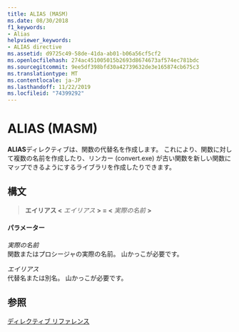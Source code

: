 ```yaml
---
title: ALIAS (MASM)
ms.date: 08/30/2018
f1_keywords:
- Alias
helpviewer_keywords:
- ALIAS directive
ms.assetid: d9725c49-58de-41da-ab01-b06a56cf5cf2
ms.openlocfilehash: 274ac451005015b2693d8674673af574ec781bdc
ms.sourcegitcommit: 9ee5df398bfd30a42739632de3e165874cb675c3
ms.translationtype: MT
ms.contentlocale: ja-JP
ms.lasthandoff: 11/22/2019
ms.locfileid: "74399292"
---
```

# <a name="alias-masm"></a>ALIAS (MASM)

**ALIAS**ディレクティブは、関数の代替名を作成します。  これにより、関数に対して複数の名前を作成したり、リンカー (convert.exe) が古い関数を新しい関数にマップできるようにするライブラリを作成したりできます。

## <a name="syntax"></a>構文

> **エイリアス \<** _エイリアス_ **> = \<** _実際の名前_ **>**

#### <a name="parameters"></a>パラメーター

*実際の名前*\
関数またはプロシージャの実際の名前。  山かっこが必要です。

*エイリアス*\
代替名または別名。  山かっこが必要です。

## <a name="see-also"></a>参照

[ディレクティブ リファレンス](../../assembler/masm/directives-reference.md)
